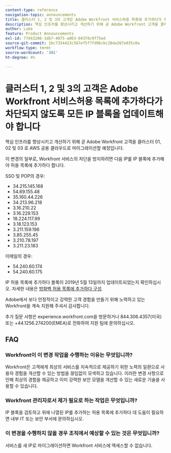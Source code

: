 ```yaml
---
content-type: reference
navigation-topic: announcements
title: 클러스터 1, 2 및 3의 고객은 Adobe Workfront 서비스허용 목록에 추가하다가 차단되지 않도록 모든 IP 블록을 업데이트해야 합니다
description: 핵심 인프라를 향상시키고 개선하기 위해 곧 Adobe Workfront 고객을 클러스터 01, 02 및 03 로 AWS 공용 클라우드로 마이그레이션할 예정입니다.
author: Luke
feature: Product Announcements
exl-id: 77d43206-1db7-4075-a063-043f8c9f75ed
source-git-commit: 1bc7334423c567ef5f7fd9bcbc28de267e035c0a
workflow-type: tm+mt
source-wordcount: '301'
ht-degree: 4%

---
```


# 클러스터 1, 2 및 3의 고객은 Adobe Workfront 서비스허용 목록에 추가하다가 차단되지 않도록 모든 IP 블록을 업데이트해야 합니다

핵심 인프라를 향상시키고 개선하기 위해 곧 Adobe Workfront 고객을 클러스터 01, 02 및 03 로 AWS 공용 클라우드로 마이그레이션할 예정입니다.

이 변경의 일부로, Workfront 서비스의 차단을 방지하려면 다음 IP를 IP 블록에 추가해야 허용 목록에 추가하다 합니다.

SSO 및 POP의 경우:

* 34.215.145.168
* 54.69.155.48
* 35.160.44.226
* 34.213.96.218
* 3.16.210.22
* 3.16.229.153
* 18.224.117.99
* 3.18.123.153
* 3.211.159.196
* 3.85.255.45
* 3.210.78.197
* 3.211.23.183

이메일의 경우:

* 54.240.60.174
* 54.240.60.175

IP 허용 목록에 추가하다 블록이 2019년 5월 13일까지 업데이트되었는지 확인하십시오. 자세한 내용은 [방화벽 허용 목록에 추가하다 구성](../../../administration-and-setup/get-started-wf-administration/configure-your-firewall.md).

Adobe에서 보다 안정적이고 강력한 고객 경험을 만들기 위해 노력하고 있는 Workfront을 계속 지원해 주셔서 감사합니다.

추가 질문 사항은 experience.workfront.com을 방문하거나 844.306.4357(미국) 또는 +44.1256.274200(EMEA)로 전화하여 지원 팀에 문의하십시오.

## FAQ

### Workfront이 이 변경 작업을 수행하는 이유는 무엇입니까?

Workfront은 고객에게 최상의 서비스를 지속적으로 제공하기 위한 노력의 일환으로 사용자 경험을 개선할 수 있는 방법을 끊임없이 모색하고 있습니다. 이러한 변경 사항으로 인해 최상의 경험을 제공하고 이미 강력한 보안 모델을 개선할 수 있는 새로운 기술을 사용할 수 있습니다.

### Workfront 관리자로서 제가 필요로 하는 작업은 무엇입니까?

IP 블록을 검토하고 위에 나열된 IP를 추가하는 허용 목록에 추가하다 데 도움이 필요하면 내부 IT 또는 보안 부서에 문의하십시오.

### 이 변경을 수행하지 않을 경우 조직에서 예상할 수 있는 것은 무엇입니까?

서비스를 새 IP로 마이그레이션하면 Workfront 서비스에 액세스할 수 없습니다.

